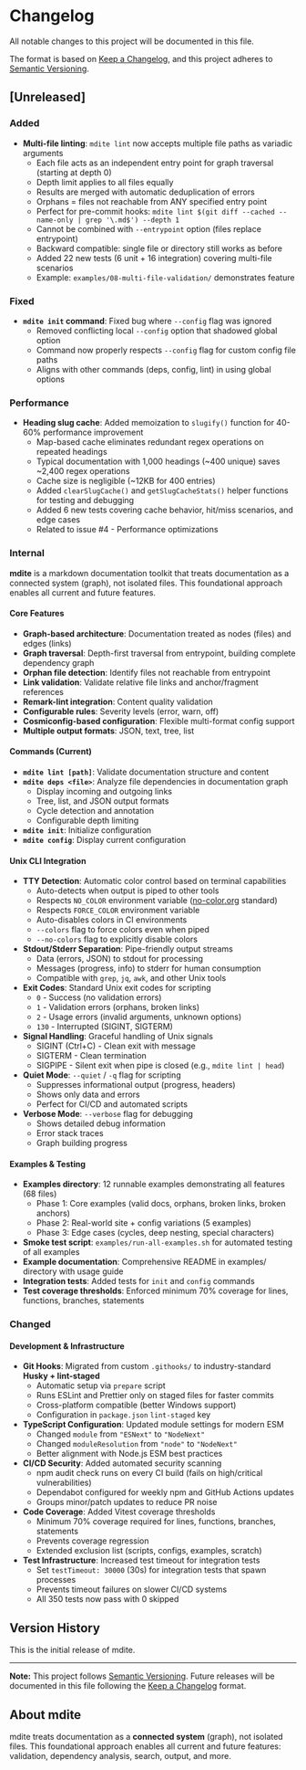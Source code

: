 # Changelog

All notable changes to this project will be documented in this file.

The format is based on [Keep a Changelog](https://keepachangelog.com/en/1.0.0/),
and this project adheres to [Semantic Versioning](https://semver.org/spec/v2.0.0.html).

## [Unreleased]

### Added

- **Multi-file linting**: `mdite lint` now accepts multiple file paths as variadic arguments
  - Each file acts as an independent entry point for graph traversal (starting at depth 0)
  - Depth limit applies to all files equally
  - Results are merged with automatic deduplication of errors
  - Orphans = files not reachable from ANY specified entry point
  - Perfect for pre-commit hooks: `mdite lint $(git diff --cached --name-only | grep '\.md$') --depth 1`
  - Cannot be combined with `--entrypoint` option (files replace entrypoint)
  - Backward compatible: single file or directory still works as before
  - Added 22 new tests (6 unit + 16 integration) covering multi-file scenarios
  - Example: `examples/08-multi-file-validation/` demonstrates feature

### Fixed

- **`mdite init` command**: Fixed bug where `--config` flag was ignored
  - Removed conflicting local `--config` option that shadowed global option
  - Command now properly respects `--config` flag for custom config file paths
  - Aligns with other commands (deps, config, lint) in using global options

### Performance

- **Heading slug cache**: Added memoization to `slugify()` function for 40-60% performance improvement
  - Map-based cache eliminates redundant regex operations on repeated headings
  - Typical documentation with 1,000 headings (~400 unique) saves ~2,400 regex operations
  - Cache size is negligible (~12KB for 400 entries)
  - Added `clearSlugCache()` and `getSlugCacheStats()` helper functions for testing and debugging
  - Added 6 new tests covering cache behavior, hit/miss scenarios, and edge cases
  - Related to issue #4 - Performance optimizations

### Internal

**mdite** is a markdown documentation toolkit that treats documentation as a connected system (graph), not isolated files. This foundational approach enables all current and future features.

#### Core Features

- **Graph-based architecture**: Documentation treated as nodes (files) and edges (links)
- **Graph traversal**: Depth-first traversal from entrypoint, building complete dependency graph
- **Orphan file detection**: Identify files not reachable from entrypoint
- **Link validation**: Validate relative file links and anchor/fragment references
- **Remark-lint integration**: Content quality validation
- **Configurable rules**: Severity levels (error, warn, off)
- **Cosmiconfig-based configuration**: Flexible multi-format config support
- **Multiple output formats**: JSON, text, tree, list

#### Commands (Current)

- **`mdite lint [path]`**: Validate documentation structure and content
- **`mdite deps <file>`**: Analyze file dependencies in documentation graph
  - Display incoming and outgoing links
  - Tree, list, and JSON output formats
  - Cycle detection and annotation
  - Configurable depth limiting
- **`mdite init`**: Initialize configuration
- **`mdite config`**: Display current configuration

#### Unix CLI Integration

- **TTY Detection**: Automatic color control based on terminal capabilities
  - Auto-detects when output is piped to other tools
  - Respects `NO_COLOR` environment variable ([no-color.org](https://no-color.org) standard)
  - Respects `FORCE_COLOR` environment variable
  - Auto-disables colors in CI environments
  - `--colors` flag to force colors even when piped
  - `--no-colors` flag to explicitly disable colors
- **Stdout/Stderr Separation**: Pipe-friendly output streams
  - Data (errors, JSON) to stdout for processing
  - Messages (progress, info) to stderr for human consumption
  - Compatible with `grep`, `jq`, `awk`, and other Unix tools
- **Exit Codes**: Standard Unix exit codes for scripting
  - `0` - Success (no validation errors)
  - `1` - Validation errors (orphans, broken links)
  - `2` - Usage errors (invalid arguments, unknown options)
  - `130` - Interrupted (SIGINT, SIGTERM)
- **Signal Handling**: Graceful handling of Unix signals
  - SIGINT (Ctrl+C) - Clean exit with message
  - SIGTERM - Clean termination
  - SIGPIPE - Silent exit when pipe is closed (e.g., `mdite lint | head`)
- **Quiet Mode**: `--quiet` / `-q` flag for scripting
  - Suppresses informational output (progress, headers)
  - Shows only data and errors
  - Perfect for CI/CD and automated scripts
- **Verbose Mode**: `--verbose` flag for debugging
  - Shows detailed debug information
  - Error stack traces
  - Graph building progress

#### Examples & Testing

- **Examples directory**: 12 runnable examples demonstrating all features (68 files)
  - Phase 1: Core examples (valid docs, orphans, broken links, broken anchors)
  - Phase 2: Real-world site + config variations (5 examples)
  - Phase 3: Edge cases (cycles, deep nesting, special characters)
- **Smoke test script**: `examples/run-all-examples.sh` for automated testing of all examples
- **Example documentation**: Comprehensive README in examples/ directory with usage guide
- **Integration tests**: Added tests for `init` and `config` commands
- **Test coverage thresholds**: Enforced minimum 70% coverage for lines, functions, branches, statements

### Changed

#### Development & Infrastructure

- **Git Hooks**: Migrated from custom `.githooks/` to industry-standard **Husky + lint-staged**
  - Automatic setup via `prepare` script
  - Runs ESLint and Prettier only on staged files for faster commits
  - Cross-platform compatible (better Windows support)
  - Configuration in `package.json` `lint-staged` key
- **TypeScript Configuration**: Updated module settings for modern ESM
  - Changed `module` from `"ESNext"` to `"NodeNext"`
  - Changed `moduleResolution` from `"node"` to `"NodeNext"`
  - Better alignment with Node.js ESM best practices
- **CI/CD Security**: Added automated security scanning
  - npm audit check runs on every CI build (fails on high/critical vulnerabilities)
  - Dependabot configured for weekly npm and GitHub Actions updates
  - Groups minor/patch updates to reduce PR noise
- **Code Coverage**: Added Vitest coverage thresholds
  - Minimum 70% coverage required for lines, functions, branches, statements
  - Prevents coverage regression
  - Extended exclusion list (scripts, configs, examples, scratch)
- **Test Infrastructure**: Increased test timeout for integration tests
  - Set `testTimeout: 30000` (30s) for integration tests that spawn processes
  - Prevents timeout failures on slower CI/CD systems
  - All 350 tests now pass with 0 skipped

## Version History

This is the initial release of mdite.

---

**Note:** This project follows [Semantic Versioning](https://semver.org/). Future releases will be documented in this file following the [Keep a Changelog](https://keepachangelog.com/en/1.0.0/) format.

## About mdite

mdite treats documentation as a **connected system** (graph), not isolated files. This foundational approach enables all current and future features: validation, dependency analysis, search, output, and more.
